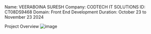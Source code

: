 Name: VEERABOINA SURESH 
Company: CODTECH IT SOLUTIONS 
ID: CT08DS9468 Domain: Front End Development 
Duration: October 23 to November 23 2024

Project Overview
![image](https://github.com/user-attachments/assets/f1869e65-e83a-422c-ac82-398c062dc85e)
